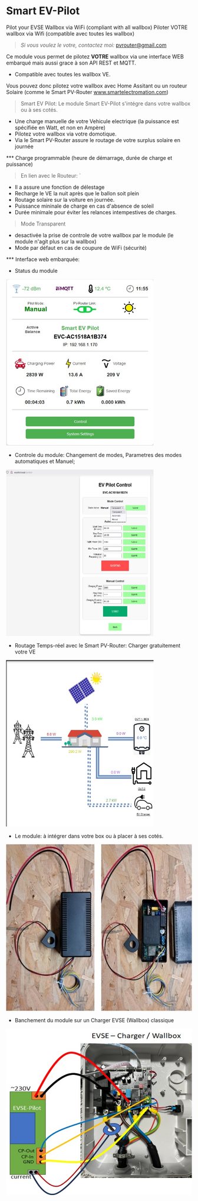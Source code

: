# Smart EV-Pilot
Pilot your EVSE Wallbox via WiFi (compliant with all wallbox)
Piloter VOTRE wallbox via Wifi (compatible avec toutes les wallbox)

> _Si vous voulez le votre, contactez moi:_ pvrouter@gmail.com

Ce module vous permet de pilotez <b>VOTRE</b> wallbox via une interface WEB embarqué mais aussi grace à son API REST et MQTT.
- Compatible avec toutes les wallbox VE.

Vous pouvez donc pilotez votre wallbox avec Home Assitant ou un routeur Solaire (comme le Smart PV-Router www.smartelectromation.com)
<br>

> Smart EV Pilot: Le module Smart EV-Pilot s'intégre dans votre wallbox ou à ses cotés. 
- Une charge manuelle de votre Vehicule electrique (la puissance est spécifiée en Watt, et non en Ampère)
- Pilotez votre wallbox via votre domotique.
- Via le Smart PV-Router assure le routage de votre surplus solaire en journée 
  
*** Charge programmable (heure de démarrage, durée de charge et puissance)

> En lien avec le Routeur: `
- Il a assure une fonction de délestage
- Recharge le VE la nuit après que le ballon soit plein
- Routage solaire sur la voiture en journée.
- Puissance mininale de charge en cas d'absence de soleil
- Durée minimale pour éviter les relances intempestives de charges.

> Mode Transparent
- desactivée la prise de controle de votre wallbox par le module (le module n'agit plus sur la wallbox)
- Mode par défaut en cas de coupure de WiFi (sécurité)

 *** Interface web embarquée:
 - Status du module
<img src="https://github.com/loraraspi91/EV-Pilot/blob/main/MainScreen.jpg" alt="Smart PV-Router" width="400" height="450">

- Controle du module: Changement de modes, Parametres des modes automatiques et Manuel;
<img src="https://github.com/loraraspi91/EV-Pilot/blob/main/Control.jpg" alt="Smart PV-Router" width="400" height="450">


- Routage Temps-réel avec le Smart PV-Router: Charger gratuitement votre VE 
<img src="https://github.com/loraraspi91/EV-Pilot/blob/main/routeur.jpg" alt="Smart PV-Router" width="400" height="450">

- Le module: à intégrer dans votre box ou à placer à ses cotés.
<img src="https://github.com/loraraspi91/EV-Pilot/blob/main/coffret.jpg" alt="Smart PV-Router" width="600" height="450">

- Banchement du module sur un Charger EVSE (Wallbox) classique
<img src="https://github.com/loraraspi91/EV-Pilot/blob/main/cablage.jpg" alt="Smart PV-Router" width="600" height="450">
